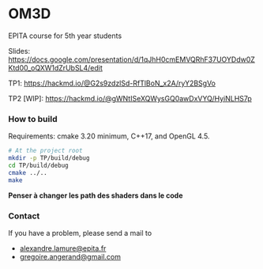 # OM3D
EPITA course for 5th year students

Slides: https://docs.google.com/presentation/d/1qJhH0cmEMVQRhF37UOYDdw0ZKtd00_oQXW1dZrUbSL4/edit

TP1: https://hackmd.io/@G2s9zdzlSd-RfTlBoN_x2A/ryY2BSgVo

TP2 [WIP]: https://hackmd.io/@gWNtISeXQWysGQ0awDxVYQ/HyiNLHS7p


### How to build
Requirements: cmake 3.20 minimum, C++17, and OpenGL 4.5.
```bash
# At the project root
mkdir -p TP/build/debug
cd TP/build/debug
cmake ../..
make
```
**Penser à changer les path des shaders dans le code**

### Contact
If you have a problem, please send a mail to
- alexandre.lamure@epita.fr
- gregoire.angerand@gmail.com
